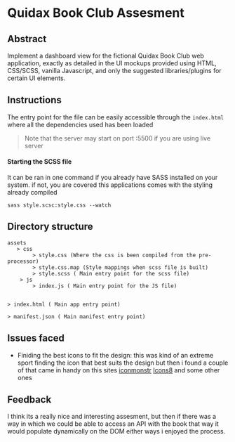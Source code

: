 # Quidax Book Club Assesment

## Abstract
Implement a dashboard view for the fictional Quidax Book Club web application, exactly as
detailed in the UI mockups provided using HTML, CSS/SCSS, vanilla Javascript, and only the
suggested libraries/plugins for certain UI elements.

## Instructions
The entry point for the file can be easily accessible through the `index.html` where all the dependencies used has been loaded

> Note that the server may start on  port :5500 if you are using live server

#### Starting the SCSS file 
It can be ran in one command if you already have SASS installed on your system. if not, you are covered this applications comes with the styling already compiled 

`sass style.scsc:style.css --watch`

## Directory structure
```
assets
   > css 
        > style.css (Where the css is been compiled from the pre-processor)
        > style.css.map (Style mappings when scss file is built)
        > style.scss ( Main entry point for the scss file)
    > js
        > index.js ( Main entry point for the JS file)


> index.html ( Main app entry point)

> manifest.json ( Main manifest entry point)
```

## Issues faced

- Finiding the best icons to fit the design: this was kind of an extreme sport finding the icon that best suits the design but then i found a couple of that came in handy on this sites [iconmonstr](https://iconmonstr.com/) [Icons8](https://icons8.com/) and some other ones



## Feedback

I think its a really nice and interesting assesment, but then if there was a way in which we could be able to access an API with the book that way it would populate dynamically on the DOM either ways i enjoyed the process.
